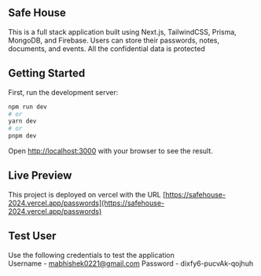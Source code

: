 ## Safe House

This is a full stack application built using Next.js, TailwindCSS, Prisma, MongoDB, and Firebase. Users can store their passwords, notes, documents, and events. All the confidential data is protected

## Getting Started

First, run the development server:

```bash
npm run dev
# or
yarn dev
# or
pnpm dev
```

Open [http://localhost:3000](http://localhost:3000) with your browser to see the result.

## Live Preview

This project is deployed on vercel with the URL [https://safehouse-2024.vercel.app/passwords](https://safehouse-2024.vercel.app/passwords)

## Test User

Use the following credentials to test the application\
Username - mabhishek0221@gmail.com
Password - dixfy6-pucvAk-qojhuh
